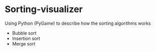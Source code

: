 # Sorting-visualizer
Using Python (PyGame) to describe how the sorting algorithms works
- Bubble sort
- Insertion sort
- Merge sort
